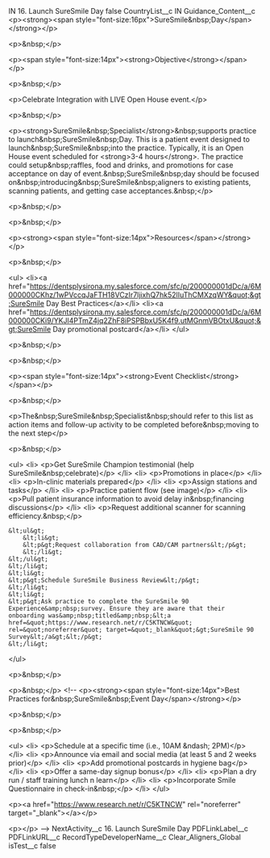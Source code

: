 <?xml version="1.0" encoding="UTF-8"?>
<CustomMetadata xmlns="http://soap.sforce.com/2006/04/metadata" xmlns:xsi="http://www.w3.org/2001/XMLSchema-instance" xmlns:xsd="http://www.w3.org/2001/XMLSchema">
    <label>IN 16. Launch SureSmile Day</label>
    <protected>false</protected>
    <values>
        <field>CountryList__c</field>
        <value xsi:type="xsd:string">IN</value>
    </values>
    <values>
        <field>Guidance_Content__c</field>
        <value xsi:type="xsd:string">&lt;p&gt;&lt;strong&gt;&lt;span style=&quot;font-size:16px&quot;&gt;SureSmile&amp;nbsp;Day​&lt;/span&gt;&lt;/strong&gt;&lt;/p&gt;

&lt;p&gt;&amp;nbsp;&lt;/p&gt;

&lt;p&gt;&lt;span style=&quot;font-size:14px&quot;&gt;&lt;strong&gt;Objective&lt;/strong&gt;&lt;/span&gt;&lt;/p&gt;

&lt;p&gt;&amp;nbsp;&lt;/p&gt;

&lt;p&gt;Celebrate Integration with LIVE Open House event​.&lt;/p&gt;

&lt;p&gt;&amp;nbsp;&lt;/p&gt;

&lt;p&gt;&lt;strong&gt;SureSmile&amp;nbsp;Specialist&lt;/strong&gt;&amp;nbsp;supports practice to launch&amp;nbsp;SureSmile&amp;nbsp;Day. This is a patient event designed to launch&amp;nbsp;SureSmile&amp;nbsp;into the practice. Typically, it is an Open House event scheduled for &lt;strong&gt;3-4 hours&lt;/strong&gt;. The practice could setup&amp;nbsp;raffles, food and drinks, and promotions for case acceptance on day of event.&amp;nbsp;SureSmile&amp;nbsp;day should be focused on&amp;nbsp;introducing&amp;nbsp;SureSmile&amp;nbsp;aligners to existing patients, scanning patients, and getting case acceptances.&amp;nbsp;​&lt;/p&gt;

&lt;p&gt;&amp;nbsp;&lt;/p&gt;

&lt;p&gt;&amp;nbsp;&lt;/p&gt;

&lt;p&gt;&lt;strong&gt;&lt;span style=&quot;font-size:14px&quot;&gt;Resources&lt;/span&gt;&lt;/strong&gt;&lt;/p&gt;

&lt;p&gt;&amp;nbsp;&lt;/p&gt;

&lt;ul&gt;
&lt;li&gt;&lt;a href=&quot;https://dentsplysirona.my.salesforce.com/sfc/p/200000001dDc/a/6M000000CKhz/1wPVccqJaFTH18VCzIr7ljixhQ7hk52lIuThCMXzqWY&quot;&gt;SureSmile Day Best Practices​&lt;/a&gt;&lt;/li&gt;
&lt;li&gt;&lt;a href=&quot;https://dentsplysirona.my.salesforce.com/sfc/p/200000001dDc/a/6M000000CKi9/YKJl4PTmZ4jq2ZhF8iPSPBbxU5K4f9.utMGnmVBOtxU&quot;&gt;SureSmile Day promotional postcard​&lt;/a&gt;&lt;/li&gt;
&lt;/ul&gt;

&lt;p&gt;&amp;nbsp;&lt;/p&gt;

&lt;p&gt;&amp;nbsp;&lt;/p&gt;

&lt;p&gt;&lt;span style=&quot;font-size:14px&quot;&gt;&lt;strong&gt;Event Checklist​&lt;/strong&gt;&lt;/span&gt;&lt;/p&gt;

&lt;p&gt;&amp;nbsp;&lt;/p&gt;

&lt;p&gt;The&amp;nbsp;SureSmile&amp;nbsp;Specialist&amp;nbsp;should refer to this list as action items and follow-up activity to be completed before&amp;nbsp;moving to the next step​&lt;/p&gt;

&lt;p&gt;&amp;nbsp;&lt;/p&gt;

&lt;ul&gt;
&lt;li&gt;
&lt;p&gt;Get SureSmile Champion testimonial (help SureSmile&amp;nbsp;celebrate)​&lt;/p&gt;
&lt;/li&gt;
&lt;li&gt;
&lt;p&gt;Promotions in place​&lt;/p&gt;
&lt;/li&gt;
&lt;li&gt;
&lt;p&gt;In-clinic materials prepared​&lt;/p&gt;
&lt;/li&gt;
&lt;li&gt;
&lt;p&gt;Assign stations and tasks​&lt;/p&gt;
&lt;/li&gt;
&lt;li&gt;
&lt;p&gt;Practice patient flow (see image)​&lt;/p&gt;
&lt;/li&gt;
&lt;li&gt;
&lt;p&gt;Pull patient insurance information to avoid delay in&amp;nbsp;financing discussions​&lt;/p&gt;
&lt;/li&gt;
&lt;li&gt;
&lt;p&gt;Request additional scanner for scanning efficiency.&amp;nbsp;​&lt;/p&gt;

	&lt;ul&gt;
		&lt;li&gt;
		&lt;p&gt;Request collaboration from CAD/CAM partners​&lt;/p&gt;
		&lt;/li&gt;
	&lt;/ul&gt;
	&lt;/li&gt;
	&lt;li&gt;
	&lt;p&gt;Schedule SureSmile Business Review​&lt;/p&gt;
	&lt;/li&gt;
	&lt;li&gt;
	&lt;p&gt;Ask practice to complete the SureSmile 90 Experience&amp;nbsp;survey. Ensure they are aware that their onboarding was&amp;nbsp;titled&amp;nbsp;&lt;a href=&quot;https://www.research.net/r/C5KTNCW&quot; rel=&quot;noreferrer&quot; target=&quot;_blank&quot;&gt;SureSmile 90 Survey&lt;/a&gt;&lt;/p&gt;
	&lt;/li&gt;
&lt;/ul&gt;

&lt;p&gt;&amp;nbsp;&lt;/p&gt;

&lt;p&gt;&amp;nbsp;&lt;/p&gt;
&lt;!-- &lt;p&gt;&lt;strong&gt;&lt;span style=&quot;font-size:14px&quot;&gt;Best Practices for&amp;nbsp;SureSmile&amp;nbsp;Event Day​&lt;/span&gt;&lt;/strong&gt;&lt;/p&gt;

&lt;p&gt;&amp;nbsp;&lt;/p&gt;

&lt;p&gt;&amp;nbsp;&lt;/p&gt;

&lt;ul&gt;
&lt;li&gt;
&lt;p&gt;Schedule at a specific time (i.e., 10AM &amp;ndash; 2PM)​&lt;/p&gt;
&lt;/li&gt;
&lt;li&gt;
&lt;p&gt;Announce via email and social media (at least 5 and 2 weeks prior)​&lt;/p&gt;
&lt;/li&gt;
&lt;li&gt;
&lt;p&gt;Add promotional postcards in hygiene bag​&lt;/p&gt;
&lt;/li&gt;
&lt;li&gt;
&lt;p&gt;Offer a same-day signup bonus​&lt;/p&gt;
&lt;/li&gt;
&lt;li&gt;
&lt;p&gt;Plan a dry run / staff training lunch n learn​&lt;/p&gt;
&lt;/li&gt;
&lt;li&gt;
&lt;p&gt;Incorporate Smile Questionnaire in check-in&amp;nbsp;​&lt;/p&gt;
&lt;/li&gt;
&lt;/ul&gt;

&lt;p&gt;&lt;a href=&quot;https://www.research.net/r/C5KTNCW&quot; rel=&quot;noreferrer&quot; target=&quot;_blank&quot;&gt;​​​​​​​&lt;/a&gt;​&lt;/p&gt;

&lt;p&gt;​&lt;/p&gt; --&gt;</value>
    </values>
    <values>
        <field>NextActivity__c</field>
        <value xsi:type="xsd:string">16. Launch SureSmile Day</value>
    </values>
    <values>
        <field>PDFLinkLabel__c</field>
        <value xsi:nil="true"/>
    </values>
    <values>
        <field>PDFLinkURL__c</field>
        <value xsi:nil="true"/>
    </values>
    <values>
        <field>RecordTypeDeveloperName__c</field>
        <value xsi:type="xsd:string">Clear_Aligners_Global</value>
    </values>
    <values>
        <field>isTest__c</field>
        <value xsi:type="xsd:boolean">false</value>
    </values>
</CustomMetadata>

